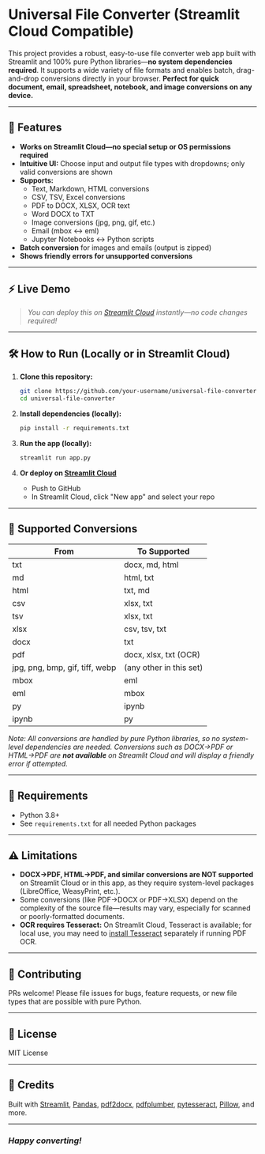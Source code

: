# Universal File Converter (Streamlit Cloud Compatible)

This project provides a robust, easy-to-use file converter web app built with Streamlit and 100% pure Python libraries—**no system dependencies required**. It supports a wide variety of file formats and enables batch, drag-and-drop conversions directly in your browser. **Perfect for quick document, email, spreadsheet, notebook, and image conversions on any device.**

---

## 🚀 Features

- **Works on Streamlit Cloud—no special setup or OS permissions required**
- **Intuitive UI:** Choose input and output file types with dropdowns; only valid conversions are shown
- **Supports:**  
    - Text, Markdown, HTML conversions  
    - CSV, TSV, Excel conversions  
    - PDF to DOCX, XLSX, OCR text  
    - Word DOCX to TXT  
    - Image conversions (jpg, png, gif, etc.)  
    - Email (mbox <-> eml)  
    - Jupyter Notebooks <-> Python scripts  
- **Batch conversion** for images and emails (output is zipped)
- **Shows friendly errors for unsupported conversions**

---

## ⚡️ Live Demo

> _You can deploy this on [Streamlit Cloud](https://share.streamlit.io/) instantly—no code changes required!_

---

## 🛠️ How to Run (Locally or in Streamlit Cloud)

1. **Clone this repository:**

    ```sh
    git clone https://github.com/your-username/universal-file-converter.git
    cd universal-file-converter
    ```

2. **Install dependencies (locally):**

    ```sh
    pip install -r requirements.txt
    ```

3. **Run the app (locally):**

    ```sh
    streamlit run app.py
    ```

4. **Or deploy on [Streamlit Cloud](https://share.streamlit.io/)**
    - Push to GitHub  
    - In Streamlit Cloud, click "New app" and select your repo

---

## 📝 Supported Conversions

| From    | To Supported               |
|---------|----------------------------|
| txt     | docx, md, html             |
| md      | html, txt                  |
| html    | txt, md                    |
| csv     | xlsx, txt                  |
| tsv     | xlsx, txt                  |
| xlsx    | csv, tsv, txt              |
| docx    | txt                        |
| pdf     | docx, xlsx, txt (OCR)      |
| jpg, png, bmp, gif, tiff, webp | (any other in this set) |
| mbox    | eml                        |
| eml     | mbox                       |
| py      | ipynb                      |
| ipynb   | py                         |

_Note: All conversions are handled by pure Python libraries, so no system-level dependencies are needed. Conversions such as DOCX→PDF or HTML→PDF are **not available** on Streamlit Cloud and will display a friendly error if attempted._

---

## 🧩 Requirements

- Python 3.8+
- See `requirements.txt` for all needed Python packages

---

## ⚠️ Limitations

- **DOCX→PDF, HTML→PDF, and similar conversions are NOT supported** on Streamlit Cloud or in this app, as they require system-level packages (LibreOffice, WeasyPrint, etc.).
- Some conversions (like PDF→DOCX or PDF→XLSX) depend on the complexity of the source file—results may vary, especially for scanned or poorly-formatted documents.
- **OCR requires Tesseract:** On Streamlit Cloud, Tesseract is available; for local use, you may need to [install Tesseract](https://github.com/tesseract-ocr/tesseract) separately if running PDF OCR.

---

## 🤝 Contributing

PRs welcome! Please file issues for bugs, feature requests, or new file types that are possible with pure Python.

---

## 📄 License

MIT License

---

## 🙏 Credits

Built with [Streamlit](https://streamlit.io/), [Pandas](https://pandas.pydata.org/), [pdf2docx](https://github.com/dothinking/pdf2docx), [pdfplumber](https://github.com/jsvine/pdfplumber), [pytesseract](https://github.com/madmaze/pytesseract), [Pillow](https://python-pillow.org/), and more.

---

### _Happy converting!_
